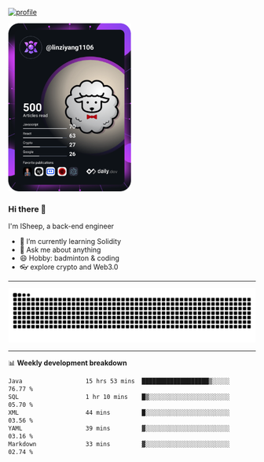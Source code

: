 [![profile](https://user-images.githubusercontent.com/54968314/208005045-e4b42f3b-833d-4242-bfcc-e764865553a2.svg)](https://www.calligrapher.ai/)

<a href="https://app.daily.dev/linziyang1106"><img src="/devcard.png" width="250" alt="ISheep's Dev Card"/></a>

### Hi there 🐏

I'm ISheep, a back-end engineer

- 🔭 I’m currently learning Solidity
- 💬 Ask me about anything
- 😄 Hobby: badminton & coding
- 👓 explore crypto and Web3.0

-------

![](https://raw.githubusercontent.com/ISheepp/ISheepp/output/github-contribution-grid-snake.svg)

-------

📊 **Weekly development breakdown**
<!--START_SECTION:waka-->

```text
Java                  15 hrs 53 mins  ███████████████████▒░░░░░   76.77 %
SQL                   1 hr 10 mins    █▒░░░░░░░░░░░░░░░░░░░░░░░   05.70 %
XML                   44 mins         █░░░░░░░░░░░░░░░░░░░░░░░░   03.56 %
YAML                  39 mins         ▓░░░░░░░░░░░░░░░░░░░░░░░░   03.16 %
Markdown              33 mins         ▓░░░░░░░░░░░░░░░░░░░░░░░░   02.74 %
```

<!--END_SECTION:waka-->
